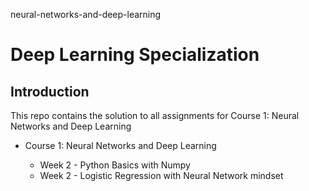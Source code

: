 neural-networks-and-deep-learning

# Deep Learning Specialization 

## Introduction
This repo contains the solution to all assignments for Course 1: Neural Networks and Deep Learning
- Course 1: Neural Networks and Deep Learning

  - Week 2 - Python Basics with Numpy
  - Week 2 - Logistic Regression with Neural Network mindset

